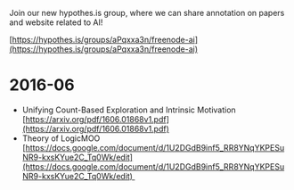 Join our new hypothes.is group, where we can share annotation on papers and website related to AI!

[https://hypothes.is/groups/aPqxxa3n/freenode-ai](https://hypothes.is/groups/aPqxxa3n/freenode-ai)

# 2016-06

- Unifying Count-Based Exploration and Intrinsic Motivation [https://arxiv.org/pdf/1606.01868v1.pdf](https://arxiv.org/pdf/1606.01868v1.pdf)
- Theory of LogicMOO [https://docs.google.com/document/d/1U2DGdB9inf5_RR8YNqYKPESuNR9-kxsKYue2C_Tq0Wk/edit](https://docs.google.com/document/d/1U2DGdB9inf5_RR8YNqYKPESuNR9-kxsKYue2C_Tq0Wk/edit) 